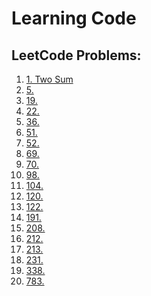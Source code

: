 # Learning Code

## LeetCode Problems:
1. [1. Two Sum]()
2. [5. ]()
3. [19. ]()
4. [22. ]()
5. [36. ]()
6. [51. ]()
7. [52. ]()
8. [69. ]()
9. [70. ]()
10. [98. ]()
11. [104. ]()
12. [120. ]()
13. [122. ]()
14. [191. ]()
15. [208. ]()
16. [212. ]()
17. [213. ]()
18. [231. ]()
19. [338. ]()
20. [783. ]()
